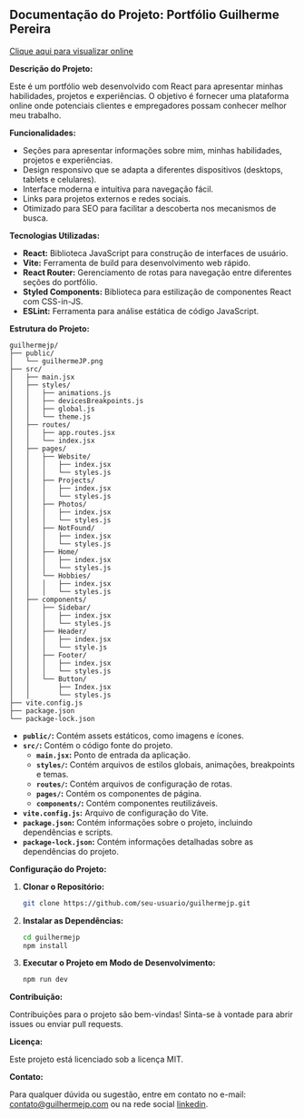 ## Documentação do Projeto: Portfólio Guilherme Pereira

[Clique aqui para visualizar online](https://guilhermejp.com/)

**Descrição do Projeto:**

Este é um portfólio web desenvolvido com React para apresentar minhas habilidades, projetos e experiências. O objetivo é fornecer uma plataforma online onde potenciais clientes e empregadores possam conhecer melhor meu trabalho.

**Funcionalidades:**

* Seções para apresentar informações sobre mim, minhas habilidades, projetos e experiências.
* Design responsivo que se adapta a diferentes dispositivos (desktops, tablets e celulares).
* Interface moderna e intuitiva para navegação fácil.
* Links para projetos externos e redes sociais.
* Otimizado para SEO para facilitar a descoberta nos mecanismos de busca.

**Tecnologias Utilizadas:**

* **React:** Biblioteca JavaScript para construção de interfaces de usuário.
* **Vite:** Ferramenta de build para desenvolvimento web rápido.
* **React Router:** Gerenciamento de rotas para navegação entre diferentes seções do portfólio.
* **Styled Components:** Biblioteca para estilização de componentes React com CSS-in-JS.
* **ESLint:** Ferramenta para análise estática de código JavaScript.

**Estrutura do Projeto:**

```
guilhermejp/
├── public/
│   └── guilhermeJP.png
├── src/
│   ├── main.jsx
│   ├── styles/
│   │   ├── animations.js
│   │   ├── devicesBreakpoints.js
│   │   ├── global.js
│   │   └── theme.js
│   ├── routes/
│   │   ├── app.routes.jsx
│   │   └── index.jsx
│   ├── pages/
│   │   ├── Website/
│   │   │   ├── index.jsx
│   │   │   └── styles.js
│   │   ├── Projects/
│   │   │   ├── index.jsx
│   │   │   └── styles.js
│   │   ├── Photos/
│   │   │   ├── index.jsx
│   │   │   └── styles.js
│   │   ├── NotFound/
│   │   │   ├── index.jsx
│   │   │   └── styles.js
│   │   ├── Home/
│   │   │   ├── index.jsx
│   │   │   └── styles.js
│   │   └── Hobbies/
│   │   │   ├── index.jsx
│   │   │   └── styles.js
│   ├── components/
│   │   ├── Sidebar/
│   │   │   ├── index.jsx
│   │   │   └── styles.js
│   │   ├── Header/
│   │   │   ├── index.jsx
│   │   │   └── style.js
│   │   ├── Footer/
│   │   │   ├── index.jsx
│   │   │   └── styles.js
│   │   └── Button/
│   │       ├── Index.jsx
│   │       └── styles.js
├── vite.config.js
├── package.json
└── package-lock.json

```

* **`public/`:** Contém assets estáticos, como imagens e ícones.
* **`src/`:** Contém o código fonte do projeto.
    * **`main.jsx`:** Ponto de entrada da aplicação.
    * **`styles/`:** Contém arquivos de estilos globais, animações, breakpoints e temas.
    * **`routes/`:** Contém arquivos de configuração de rotas.
    * **`pages/`:** Contém os componentes de página.
    * **`components/`:** Contém componentes reutilizáveis.
* **`vite.config.js`:** Arquivo de configuração do Vite.
* **`package.json`:** Contém informações sobre o projeto, incluindo dependências e scripts.
* **`package-lock.json`:** Contém informações detalhadas sobre as dependências do projeto.

**Configuração do Projeto:**

1. **Clonar o Repositório:**
   ```bash
   git clone https://github.com/seu-usuario/guilhermejp.git
   ```

2. **Instalar as Dependências:**
   ```bash
   cd guilhermejp
   npm install
   ```

3. **Executar o Projeto em Modo de Desenvolvimento:**
   ```bash
   npm run dev
   ```

**Contribuição:**

Contribuições para o projeto são bem-vindas! Sinta-se à vontade para abrir issues ou enviar pull requests.

**Licença:**

Este projeto está licenciado sob a licença MIT.

**Contato:**

Para qualquer dúvida ou sugestão, entre em contato no e-mail: contato@guilhermejp.com ou na rede social [linkedin](https://www.linkedin.com/in/guimaxtr/).


